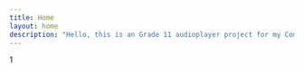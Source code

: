 ```yaml
---
title: Home
layout: home
description: "Hello, this is an Grade 11 audioplayer project for my Computer Engineering class
---
```

1

